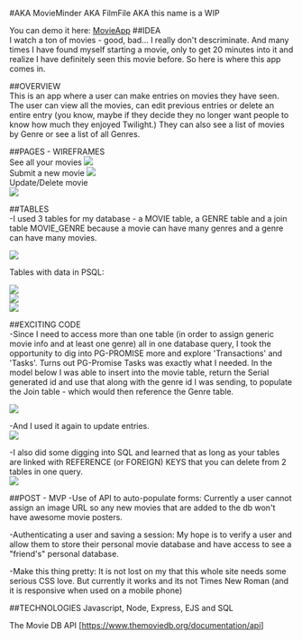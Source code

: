 
#AKA MovieMinder AKA FilmFile AKA this name is a WIP  
  
  You can demo it here: [MovieApp](https://sboozy-movie-app.herokuapp.com/)
##IDEA  
I watch a ton of movies - good, bad... I really don't descriminate.  And many times I have found myself starting a movie, only to get 20 minutes into it and realize I have definitely seen this movie before. So here is where this app comes in.  
  
##OVERVIEW  
This is an app where a user can make entries on movies they have seen.  The user can view all the movies, can edit previous entries or delete an entire entry (you know, maybe if they decide they no longer want people to know how much they enjoyed Twilight.) They can also see a list of movies by Genre or see a list of all Genres. 
  
##PAGES - WIREFRAMES   
See all your movies 
![](images/allMovies.JPG )     
Submit a new movie 
![](images/addMovie.JPG )    
Update/Delete movie  
![](images/update:delete.JPG )  
  
##TABLES  
-I used 3 tables for my database - a MOVIE table, a GENRE table and a join table MOVIE_GENRE because a movie can have many genres and a genre can have many movies.    

![](images/table_layout.JPG)  
  
Tables with data in PSQL:
  
![](images/movie_table.png)  
![](images/genre_table.png)  
![](images/join_table.png)
  
##EXCITING CODE  
-Since I need to access more than one table (in order to assign generic movie info and at least one genre) all in one database query, I took the opportunity to dig into PG-PROMISE more and explore 'Transactions' and 'Tasks'. Turns out PG-Promise Tasks was exactly what I needed.  In the model below I was able to insert into the movie table, return the Serial generated id and use that along with the genre id I was sending, to populate the Join table - which would then reference the Genre table.  

![](images/CreateMovieModel.png)  
  
-And I used it again to update entries.  
![](images/UpdateMovieModel.png)
  
-I also did some digging into SQL and learned that as long as your tables are linked with REFERENCE (or FOREIGN) KEYS that you can delete from 2 tables in one query.  
![](images/DeleteMovie.png)


##POST - MVP
-Use of API to auto-populate forms:  Currently a user cannot assign an image URL so any new movies that are added to the db won't have awesome movie posters.  

-Authenticating a user and saving a session: My hope is to verify a user and allow them to store their personal movie database and have access to see a "friend's" personal database.   

-Make this thing pretty: It is not lost on my that this whole site needs some serious CSS love.  But currently it works and its not Times New Roman (and it is responsive when used on a mobile phone)  
  
##TECHNOLOGIES
Javascript, Node, Express, EJS and SQL 
  
The Movie DB API [https://www.themoviedb.org/documentation/api]  
  

